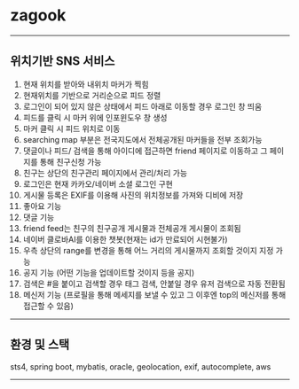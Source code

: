 # zagook

---

 ## 위치기반 SNS 서비스
 
1. 현재 위치를 받아와 내위치 마커가 찍힘
2. 현재위치를 기반으로 거리순으로 피드 정렬
3. 로그인이 되어 있지 않은 상태에서 피드 아래로 이동할 경우 로그인 창 띄움
4. 피드를 클릭 시 마커 위에 인포윈도우 창 생성
5. 마커 클릭 시 피드 위치로 이동
6. searching map 부분은 전국지도에서 전체공개된 마커들을 전부 조회가능
7. 댓글이나 피드/ 검색을 통해 아이디에 접근하면 friend 페이지로 이동하고 그 페이지를 통해 친구신청 가능
8. 친구는 상단의 친구관리 페이지에서 관리/처리 가능
9. 로그인은 현재 카카오/네이버 소셜 로그인 구현
10. 게시물 등록은 EXIF를 이용해 사진의 위치정보를 가져와 디비에 저장
11. 좋아요 기능
12. 댓글 기능
13. friend feed는 친구의 친구공개 게시물과 전체공개 게시물이 조회됨
14. 네이버 클로바AI를 이용한 챗봇(현재는 id가 만료되어 시현불가)
15. 우측 상단의 range를 변경을 통해 어느 거리의 게시물까지 조회할 것이지 지정 가능
16. 공지 기능 (어떤 기능을 업데이트할 것이지 등을 공지)
17. 검색은 #을 붙이고 검색할 경우 태그 검색, 안붙일 경우 유저 검색으로 자동 전환됨
17. 메신저 기능 (프로필을 통해 메세지를 보낼 수 있고 그 이후엔 top의 메신저를 통해 접근할 수 있음)

----

## 환경 및 스택

sts4, spring boot, mybatis, oracle, geolocation, exif, autocomplete, aws

---


